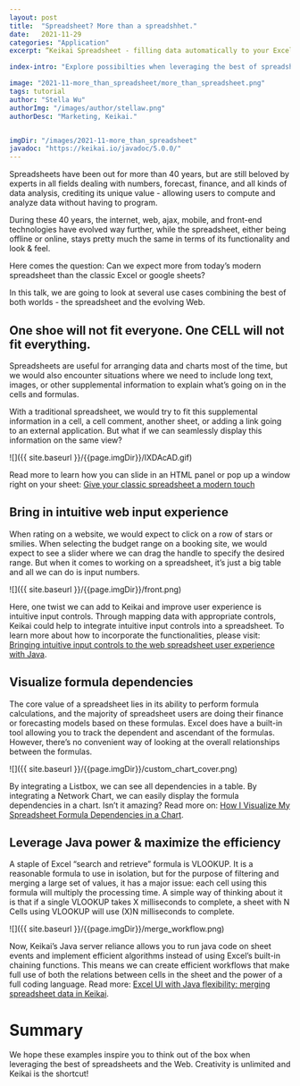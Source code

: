 ```yaml
---
layout: post
title:  "Spreadsheet? More than a spreadshhet."
date:   2021-11-29
categories: "Application"
excerpt: “Keikai Spreadsheet - filling data automatically to your Excel templates.”

index-intro: "Explore possibilties when leveraging the best of spreadsheet."

image: "2021-11-more_than_spreadsheet/more_than_spreadsheet.png"
tags: tutorial
author: "Stella Wu"
authorImg: "/images/author/stellaw.png"
authorDesc: "Marketing, Keikai."


imgDir: "/images/2021-11-more_than_spreadsheet"
javadoc: "https://keikai.io/javadoc/5.0.0/"
---
```

<!--
images come from https://drive.google.com/open?id=17EEz_BuTVsTSeAA3a8AakyMspVSd_OEb made with draw.io
-->

Spreadsheets have been out for more than 40 years, but are still beloved by experts in all fields dealing with numbers, forecast, finance, and all kinds of data analysis, crediting its unique value - allowing users to compute and analyze data without having to program. 

During these 40 years, the internet, web, ajax, mobile, and front-end technologies have evolved way further, while the spreadsheet, either being offline or online, stays pretty much the same in terms of its functionality and look & feel.

Here comes the question: Can we expect more from today’s modern spreadsheet than the classic Excel or google sheets?

In this talk, we are going to look at several use cases combining the best of both worlds - the spreadsheet and the evolving Web.


## One shoe will not fit everyone. One CELL will not fit everything.

Spreadsheets are useful for arranging data and charts most of the time, but we would also encounter situations where we need to include long text, images, or other supplemental information to explain what’s going on in the cells and formulas.

With a traditional spreadsheet, we would try to fit this supplemental information in a cell, a cell comment, another sheet, or adding a link going to an external application. But what if we can seamlessly display this information on the same view?

![]({{ site.baseurl }}/{{page.imgDir}}/lXDAcAD.gif)


Read more to learn how you can slide in an HTML panel or pop up a window right on your sheet:
<a href="https://keikai.io/blog/p/Give-your-classic-spreadsheet-a-modern-touch.html/" target="_blank">Give your classic spreadsheet a modern touch</a> 


## Bring in intuitive web input experience

When rating on a website, we would expect to click on a row of stars or smilies. When selecting the budget range on a booking site, we would expect to see a slider where we can drag the handle to specify the desired range. But when it comes to working on a spreadsheet, it’s just a big table and all we can do is input numbers.

![]({{ site.baseurl }}/{{page.imgDir}}/front.png)

Here, one twist we can add to Keikai and improve user experience is intuitive input controls. Through mapping data with appropriate controls, Keikai could help to integrate intuitive input controls into a spreadsheet. To learn more about how to incorporate the functionalities, please visit: <a href="https://keikai.io/blog/p/insheet-control.html" target="_blank">Bringing intuitive input controls to the web spreadsheet user experience with Java</a>.


## Visualize formula dependencies

The core value of a spreadsheet lies in its ability to perform formula calculations, and the majority of spreadsheet users are doing their finance or forecasting models based on these formulas. Excel does have a built-in tool allowing you to track the dependent and ascendant of the formulas. However, there’s no convenient way of looking at the overall relationships between the formulas.

![]({{ site.baseurl }}/{{page.imgDir}}/custom_chart_cover.png)

By integrating a Listbox, we can see all dependencies in a table. By integrating a Network Chart, we can easily display the formula dependencies in a chart. Isn’t it amazing?
Read more on: <a href="https://keikai.io/blog/p/visualize-spreadsheet-formula.html" target="_blank">How I Visualize My Spreadsheet Formula Dependencies in a Chart</a>.


## Leverage Java power & maximize the efficiency
 A staple of Excel “search and retrieve” formula is VLOOKUP. It is a reasonable formula to use in isolation, but for the purpose of filtering and merging a large set of values, it has a major issue: each cell using this formula will multiply the processing time. A simple way of thinking about it is that if a single VLOOKUP takes X milliseconds to complete, a sheet with N Cells using VLOOKUP will use (X)N milliseconds to complete.

![]({{ site.baseurl }}/{{page.imgDir}}/merge_workflow.png)

Now, Keikai’s Java server reliance allows you to run java code on sheet events and implement efficient algorithms instead of using Excel’s built-in chaining functions. This means we can create efficient workflows that make full use of both the relations between cells in the sheet and the power of a full coding language. Read more: <a href="https://keikai.io/blog/p/budget-merge.html" target="_blank">Excel UI with Java flexibility: merging spreadsheet data in Keikai</a>.


# Summary
We hope these examples inspire you to think out of the box when leveraging the best of spreadsheets and the Web. Creativity is unlimited and Keikai is the shortcut! 



[jekyll]:      http://jekyllrb.com
[jekyll-gh]:   https://github.com/jekyll/jekyll
[jekyll-help]: https://github.com/jekyll/jekyll-help
